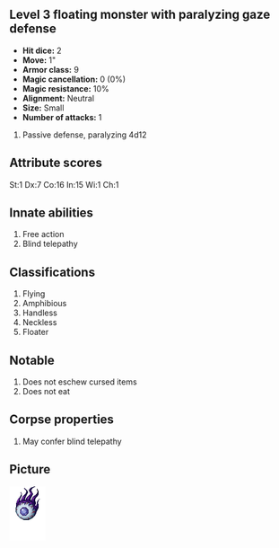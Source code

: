 ## Level 3 floating monster with paralyzing gaze defense
- **Hit dice:** 2
- **Move:** 1"
- **Armor class:** 9
- **Magic cancellation:** 0 (0%)
- **Magic resistance:** 10%
- **Alignment:** Neutral
- **Size:** Small
- **Number of attacks:** 1
1. Passive defense, paralyzing 4d12
## Attribute scores
St:1 Dx:7 Co:16 In:15 Wi:1 Ch:1
## Innate abilities
1. Free action
2. Blind telepathy
## Classifications
1. Flying
2. Amphibious
3. Handless
4. Neckless
5. Floater
## Notable
1. Does not eschew cursed items
2. Does not eat
## Corpse properties
1. May confer blind telepathy
## Picture
![Floating eye](https://github.com/hyvanmielenpelit/GnollHackTileSet/blob/main/Monsters/floating_eye/floating_eye.png)
